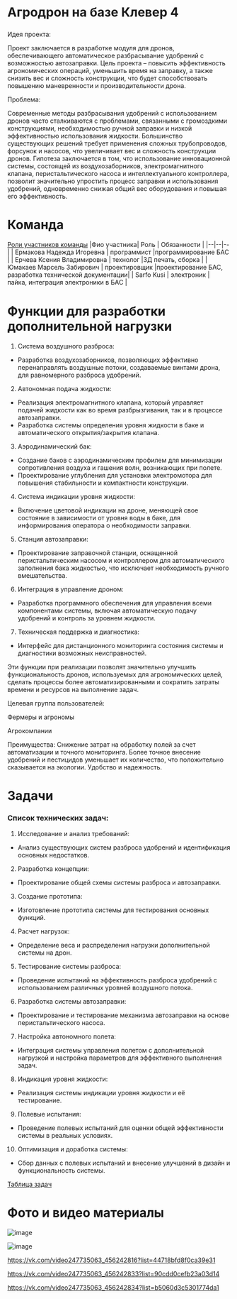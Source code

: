 # Агродрон на базе Клевер 4
#####  
Идея проекта:

Проект заключается в разработке модуля для дронов, обеспечивающего автоматическое разбрасывание удобрений с возможностью автозаправки. Цель проекта – повысить эффективность агрономических операций, уменьшить время на заправку, а также снизить вес и сложность конструкции, что будет способствовать повышению маневренности и производительности дрона.

Проблема:

Современные методы разбрасывания удобрений с использованием дронов часто сталкиваются с проблемами, связанными с громоздкими конструкциями, необходимостью ручной заправки и низкой эффективностью использования жидкости. Большинство существующих решений требует применения сложных трубопроводов, форсунок и насосов, что увеличивает вес и сложность конструкции дронов. Гипотеза заключается в том, что использование инновационной системы, состоящей из воздухозаборников, электромагнитного клапана, перистальтического насоса и интеллектуального контроллера, позволит значительно упростить процесс заправки и использования удобрений, одновременно снижая общий вес оборудования и повышая его эффективность.
# Команда
####

[Роли участников команды](https://ru.docworkspace.com/d/sIDnrvOGkAYfcxLcG)
|Фио участника| Роль | Обязанности |
|--|--|--|
| Ермакова Надежда Игоревна | программист |программирование БАС  |
| Ерчева Ксения Владимировна | технолог |3Д печать, сборка  |
| Юмакаев Марсель Забирович | проектировщик |проектирование БАС, разработка технической документации|
| Sarfo Kusi | электроник | пайка, интеграция электроники в БАС  |

 # Функции для разработки дополнительной нагрузки
####
1. Система воздушного разброса:
- Разработка воздухозаборников, позволяющих эффективно перенаправлять воздушные потоки, создаваемые винтами дрона, для равномерного разброса удобрений.

2. Автономная подача жидкости:
- Реализация электромагнитного клапана, который управляет подачей жидкости как во время разбрызгивания, так и в процессе автозаправки.
- Разработка системы определения уровня жидкости в баке и автоматического открытия/закрытия клапана.

3. Аэродинамический бак:
- Создание баков с аэродинамическим профилем для минимизации сопротивления воздуха и гашения волн, возникающих при полете.
- Проектирование углубления для установки электромотора для повышения стабильности и компактности конструкции.

4. Система индикации уровня жидкости:
- Включение цветовой индикации на дроне, меняющей свое состояние в зависимости от уровня воды в баке, для информирования оператора о необходимости заправки.

5. Станция автозаправки:
- Проектирование заправочной станции, оснащенной перистальтическим насосом и контроллером для автоматического заполнения бака жидкостью, что исключает необходимость ручного вмешательства.

6. Интеграция в управление дроном:
- Разработка программного обеспечения для управления всеми компонентами системы, включая автоматическую подачу удобрений и контроль за уровнем жидкости.

7. Техническая поддержка и диагностика:
- Интерфейс для дистанционного мониторинга состояния системы и диагностики возможных неисправностей.

Эти функции при реализации позволят значительно улучшить функциональность дронов, используемых для агрономических целей, сделать процессы более автоматизированными и сократить затраты времени и ресурсов на выполнение задач.

Целевая группа пользователей:

Фермеры и агрономы

Агрокомпании

Преимущества:
Снижение затрат на обработку полей за счет автоматизации и точного мониторинга.
Более точное внесение удобрений и пестицидов уменьшает их количество, что положительно сказывается на экологии.
Удобство и надежность.


# Задачи
####
### Список технических задач:
1. Исследование и анализ требований:
- Анализ существующих систем разброса удобрений и идентификация основных недостатков.

2. Разработка концепции:
- Проектирование общей схемы системы разброса и автозаправки.

3. Создание прототипа:
- Изготовление прототипа системы для тестирования основных функций.

4. Расчет нагрузок:
- Определение веса и распределения нагрузки дополнительной системы на дрон.

5. Тестирование системы разброса:
- Проведение испытаний на эффективность разброса удобрений с использованием различных уровней воздушного потока.

6. Разработка системы автозаправки:
- Проектирование и тестирование механизма автозаправки на основе перистальтического насоса.

7. Настройка автономного полета:
- Интеграция системы управления полетом с дополнительной нагрузкой и настройка параметров для эффективного выполнения задач.

8. Индикация уровня жидкости:
- Реализация системы индикации уровня жидкости и её тестирование.

9. Полевые испытания:
- Проведение полевых испытаний для оценки общей эффективности системы в реальных условиях.

10. Оптимизация и доработка системы:
- Сбор данных с полевых испытаний и внесение улучшений в дизайн и функциональность системы.


[Таблица задач](https://docs.google.com/spreadsheets/d/1T2Fwhqz330lJm_u9Q_x4WXdaUo9IYAJOTVtL2FbRbL4/edit?gid=0#gid=0)

# Фото и видео материалы 
####
![image](https://github.com/user-attachments/assets/e5ec08c2-ffc9-4deb-8061-dfecae1839a3)

![image](https://github.com/user-attachments/assets/998b7d60-408b-4595-a1c3-13ac91e7011c)


https://vk.com/video247735063_456242816?list=44718bfd8f0ca39e31

https://vk.com/video247735063_456242833?list=90cdd0cefb23a03d14

https://vk.com/video247735063_456242834?list=b5060d3c5301774da1

